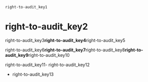 ```ngMeta
right-to-audit_key1
```
# right-to-audit_key2
right-to-audit_key3**right-to-audit_key4**right-to-audit_key5

right-to-audit_key6**right-to-audit_key7**right-to-audit_key8**right-to-audit_key9**right-to-audit_key10

right-to-audit_key11- right-to-audit_key12
- right-to-audit_key13
